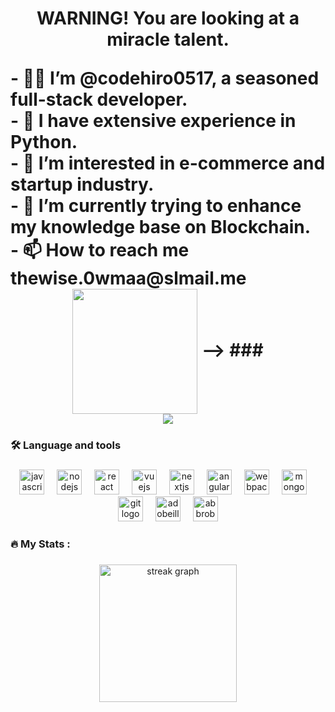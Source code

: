 ###

<h1 align="center"Gotcha!!!</h1>
<p>WARNING! You are looking at a miracle talent.</p>

<div align="left">
- 👩‍💻 I’m @codehiro0517, a seasoned full-stack developer.<br>
- 💖 I have extensive experience in Python.<br>
- 👀 I’m interested in e-commerce and startup industry.<br>
- 🌱 I’m currently trying to enhance my knowledge base on Blockchain.<br>
- 📫 How to reach me thewise.0wmaa@slmail.me
</div>

<img align="center" height="200" src="https://www.google.com.hk/url?sa=i&url=https%3A%2F%2Ftenor.com%2Fview%2Fcoding-gif-24297652&psig=AOvVaw1rzARzCMk3HId9ua4dhHYo&ust=1686453070602000&source=images&cd=vfe&ved=0CA4QjRxqFwoTCJi4nL_dt_8CFQAAAAAdAAAAABAX"  />
 -->
###


<div align="center">
  <img src="https://visitor-badge.laobi.icu/badge?page_id=SmartDev-0205&"  />
</div>

###

<h3 align="left">🛠 Language and tools</h3>

###

<div align="center">
  <img src="https://skillicons.dev/icons?i=js" height="40" alt="javascript logo"  />
  <img width="12" />
  <img src="https://skillicons.dev/icons?i=nodejs" height="40" alt="nodejs logo"  />
  <img width="12" />
  <img src="https://skillicons.dev/icons?i=react" height="40" alt="react logo"  />
  <img width="12" />
  <img src="https://skillicons.dev/icons?i=vue" height="40" alt="vuejs logo"  />
  <img width="12" />
 <img src="https://skillicons.dev/icons?i=next" height="40" alt="nextjs logo"  />
  <img width="12" />
  <img src="https://skillicons.dev/icons?i=angular" height="40" alt="angular logo"  />
  <img width="12" />
  <img src="https://skillicons.dev/icons?i=webpack" height="40" alt="webpack logo"  />
  <img width="12" />
  <img src="https://skillicons.dev/icons?i=mongodb" height="40" alt="mongodb logo"  />
  <img width="12" />
  <img src="https://skillicons.dev/icons?i=git" height="40" alt="git logo"  />
  <img width="12" />
  <img src="https://skillicons.dev/icons?i=ai" height="40" alt="adobeillustrator logo"  />
  <img width="12" />
  <img src="https://skillicons.dev/icons?i=bots" height="40" alt="abbrobotstudio logo"  />
</div>

###

<h3 align="left">🔥   My Stats :</h3>

###

<div align="center">
  <img src="https://streak-stats.demolab.com?user=miracletalent&locale=en&mode=daily&theme=dark&hide_border=false&border_radius=5&order=3" height="220" alt="streak graph"  />
</div>

<!---
This is a ✨ special ✨ repository because its `README.md` (this file) appears on your GitHub profile.
You can click the Preview link to take a look at your changes.
--->

